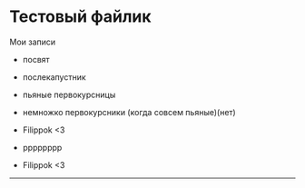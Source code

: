 # Тестовый файлик


Мои записи

* посвят
* послекапустник
* пьяные первокурсницы
* немножко первокурсники (когда совсем пьяные)(нет)
* Filippok <3
* рррррррр

* Filippok <3
--------------

